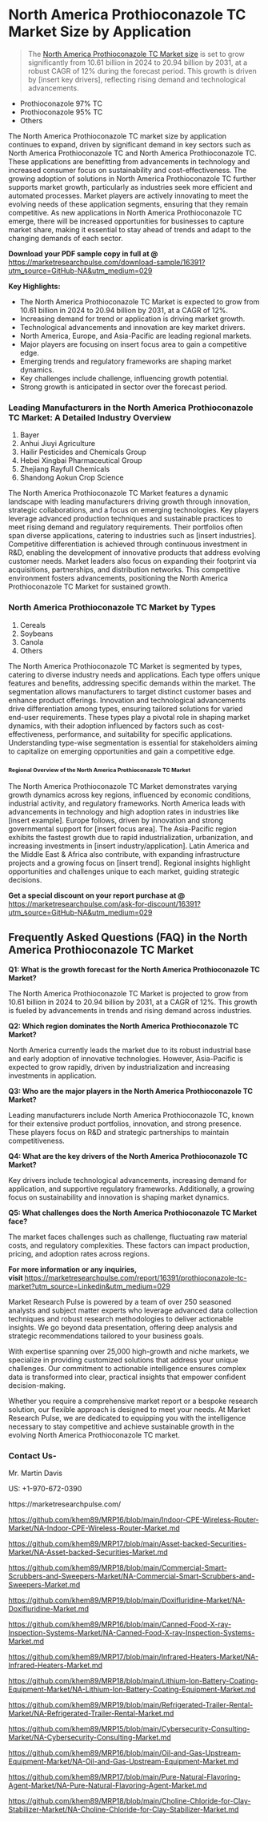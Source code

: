 <h1>North America Prothioconazole TC Market&nbsp;Size by Application</h1><blockquote><p>The <a href="https://marketresearchpulse.com/download-sample/16391?utm_source=GitHub-NA&amp;utm_medium=029">North America Prothioconazole TC Market size</a> is set to grow significantly from 10.61 billion in 2024 to 20.94 billion by 2031, at a robust CAGR of 12% during the forecast period. This growth is driven by [insert key drivers], reflecting rising demand and technological advancements.</p></blockquote><ul><li>Prothioconazole 97% TC<li> Prothioconazole 95% TC<li> Others</li></ul><p>The North America Prothioconazole TC market size by application continues to expand, driven by significant demand in key sectors such as North America Prothioconazole TC and North America Prothioconazole TC. These applications are benefitting from advancements in technology and increased consumer focus on sustainability and cost-effectiveness. The growing adoption of solutions in North America Prothioconazole TC further supports market growth, particularly as industries seek more efficient and automated processes. Market players are actively innovating to meet the evolving needs of these application segments, ensuring that they remain competitive. As new applications in North America Prothioconazole TC emerge, there will be increased opportunities for businesses to capture market share, making it essential to stay ahead of trends and adapt to the changing demands of each sector.</p><p><strong>Download your PDF sample copy in full at @ </strong><a href="https://marketresearchpulse.com/download-sample/16391?utm_source=GitHub-NA&amp;utm_medium=029">https://marketresearchpulse.com/download-sample/16391?utm_source=GitHub-NA&amp;utm_medium=029</a></p><p><strong>Key Highlights: </strong></p><ul><li>The North America Prothioconazole TC Market is expected to grow from 10.61 billion in 2024 to 20.94 billion by 2031, at a CAGR of 12%.</li><li>Increasing demand for trend or application is driving market growth.</li><li>Technological advancements and innovation are key market drivers.</li><li>North America, Europe, and Asia-Pacific are leading regional markets.</li><li>Major players are focusing on insert focus area to gain a competitive edge.</li><li>Emerging trends and regulatory frameworks are shaping market dynamics.</li><li>Key challenges include challenge, influencing growth potential.</li><li>Strong growth is anticipated in sector over the forecast period.</li></ul><h3>Leading Manufacturers in the North America Prothioconazole TC Market: A Detailed Industry Overview</h3><ol><li>Bayer</li><li>Anhui Jiuyi Agriculture</li><li>Hailir Pesticides and Chemicals Group</li><li>Hebei Xingbai Pharmaceutical Group</li><li>Zhejiang Rayfull Chemicals</li><li>Shandong Aokun Crop Science</li></ol><div class="flex max-w-full flex-col flex-grow"><div class="min-h-8 text-message flex w-full flex-col items-end gap-2 whitespace-normal break-words [.text-message+&amp;]:mt-5" dir="auto" data-message-author-role="assistant" data-message-id="fd8432e4-4910-450d-b182-61b7bfb0a01f" data-message-model-slug="gpt-4o"><div class="flex w-full flex-col gap-1 empty:hidden first:pt-[3px]"><div class="markdown prose w-full break-words dark:prose-invert light"><p>The North America Prothioconazole TC Market features a dynamic landscape with leading manufacturers driving growth through innovation, strategic collaborations, and a focus on emerging technologies. Key players leverage advanced production techniques and sustainable practices to meet rising demand and regulatory requirements. Their portfolios often span diverse applications, catering to industries such as [insert industries]. Competitive differentiation is achieved through continuous investment in R&amp;D, enabling the development of innovative products that address evolving customer needs. Market leaders also focus on expanding their footprint via acquisitions, partnerships, and distribution networks. This competitive environment fosters advancements, positioning the North America Prothioconazole TC Market for sustained growth.</p></div></div></div></div><h3>North America Prothioconazole TC Market by Types</h3><ol><li>Cereals<li> Soybeans<li> Canola<li> Others</li></ol><div class="flex max-w-full flex-col flex-grow"><div class="min-h-8 text-message flex w-full flex-col items-end gap-2 whitespace-normal break-words [.text-message+&amp;]:mt-5" dir="auto" data-message-author-role="assistant" data-message-id="084470be-0bb7-4664-bddf-5156b4f41249" data-message-model-slug="gpt-4o-mini"><div class="flex w-full flex-col gap-1 empty:hidden first:pt-[3px]"><div class="markdown prose w-full break-words dark:prose-invert light"><p>The North America Prothioconazole TC Market is segmented by types, catering to diverse industry needs and applications. Each type offers unique features and benefits, addressing specific demands within the market. The segmentation allows manufacturers to target distinct customer bases and enhance product offerings. Innovation and technological advancements drive differentiation among types, ensuring tailored solutions for varied end-user requirements. These types play a pivotal role in shaping market dynamics, with their adoption influenced by factors such as cost-effectiveness, performance, and suitability for specific applications. Understanding type-wise segmentation is essential for stakeholders aiming to capitalize on emerging opportunities and gain a competitive edge.</p></div></div></div></div><h3><span style="font-size: 11px;">Regional Overview of the North America Prothioconazole TC Market</span></h3><div class="flex max-w-full flex-col flex-grow"><div class="min-h-8 text-message flex w-full flex-col items-end gap-2 whitespace-normal break-words [.text-message+&amp;]:mt-5" dir="auto" data-message-author-role="assistant" data-message-id="e9038762-ce64-4e30-91c9-9bd413514231" data-message-model-slug="gpt-4o-mini"><div class="flex w-full flex-col gap-1 empty:hidden first:pt-[3px]"><div class="markdown prose w-full break-words dark:prose-invert light"><p>The North America Prothioconazole TC Market demonstrates varying growth dynamics across key regions, influenced by economic conditions, industrial activity, and regulatory frameworks. North America leads with advancements in technology and high adoption rates in industries like [insert example]. Europe follows, driven by innovation and strong governmental support for [insert focus area]. The Asia-Pacific region exhibits the fastest growth due to rapid industrialization, urbanization, and increasing investments in [insert industry/application]. Latin America and the Middle East &amp; Africa also contribute, with expanding infrastructure projects and a growing focus on [insert trend]. Regional insights highlight opportunities and challenges unique to each market, guiding strategic decisions.</p></div></div></div></div><p><strong>Get a special discount on your report purchase at @ </strong><a href="https://marketresearchpulse.com/ask-for-discount/16391?utm_source=GitHub-NA&amp;utm_medium=029">https://marketresearchpulse.com/ask-for-discount/16391?utm_source=GitHub-NA&amp;utm_medium=029</a></p><h2>Frequently Asked Questions (FAQ) in the North America Prothioconazole TC Market</h2><p><strong>Q1: What is the growth forecast for the North America Prothioconazole TC Market?</strong></p><p>The North America Prothioconazole TC Market is projected to grow from 10.61 billion in 2024 to 20.94 billion by 2031, at a CAGR of 12%. This growth is fueled by advancements in trends and rising demand across industries.</p><p><strong>Q2: Which region dominates the North America Prothioconazole TC Market?</strong></p><p>North America currently leads the market due to its robust industrial base and early adoption of innovative technologies. However, Asia-Pacific is expected to grow rapidly, driven by industrialization and increasing investments in application.</p><p><strong>Q3: Who are the major players in the North America Prothioconazole TC Market?</strong></p><p>Leading manufacturers include North America Prothioconazole TC, known for their extensive product portfolios, innovation, and strong presence. These players focus on R&amp;D and strategic partnerships to maintain competitiveness.</p><p><strong>Q4: What are the key drivers of the North America Prothioconazole TC Market?</strong></p><p>Key drivers include technological advancements, increasing demand for application, and supportive regulatory frameworks. Additionally, a growing focus on sustainability and innovation is shaping market dynamics.</p><p><strong>Q5: What challenges does the North America Prothioconazole TC Market face?</strong></p><p>The market faces challenges such as challenge, fluctuating raw material costs, and regulatory complexities. These factors can impact production, pricing, and adoption rates across regions.</p><p><strong>For more information or any inquiries, visit&nbsp;</strong><a href="https://marketresearchpulse.com/report/16391/prothioconazole-tc-market?utm_source=Linkedin&utm_medium=029">https://marketresearchpulse.com/report/16391/prothioconazole-tc-market?utm_source=Linkedin&utm_medium=029</a></p><p>Market Research Pulse is powered by a team of over 250 seasoned analysts and subject matter experts who leverage advanced data collection techniques and robust research methodologies to deliver actionable insights. We go beyond data presentation, offering deep analysis and strategic recommendations tailored to your business goals.</p><p>With expertise spanning over 25,000 high-growth and niche markets, we specialize in providing customized solutions that address your unique challenges. Our commitment to actionable intelligence ensures complex data is transformed into clear, practical insights that empower confident decision-making.</p><p>Whether you require a comprehensive market report or a bespoke research solution, our flexible approach is designed to meet your needs. At Market Research Pulse, we are dedicated to equipping you with the intelligence necessary to stay competitive and achieve sustainable growth in the evolving North America Prothioconazole TC market.</p><h3><strong>Contact Us-</strong></h3><p>Mr. Martin Davis</p><p>US: +1-970-672-0390</p><p>https://marketresearchpulse.com/</p><p><a href="https://github.com/khem89/MRP16/blob/main/Indoor-CPE-Wireless-Router-Market/NA-Indoor-CPE-Wireless-Router-Market.md">https://github.com/khem89/MRP16/blob/main/Indoor-CPE-Wireless-Router-Market/NA-Indoor-CPE-Wireless-Router-Market.md</a></p><p><a href="https://github.com/khem89/MRP17/blob/main/Asset-backed-Securities-Market/NA-Asset-backed-Securities-Market.md">https://github.com/khem89/MRP17/blob/main/Asset-backed-Securities-Market/NA-Asset-backed-Securities-Market.md</a></p><p><a href="https://github.com/khem89/MRP18/blob/main/Commercial-Smart-Scrubbers-and-Sweepers-Market/NA-Commercial-Smart-Scrubbers-and-Sweepers-Market.md">https://github.com/khem89/MRP18/blob/main/Commercial-Smart-Scrubbers-and-Sweepers-Market/NA-Commercial-Smart-Scrubbers-and-Sweepers-Market.md</a></p><p><a href="https://github.com/khem89/MRP19/blob/main/Doxifluridine-Market/NA-Doxifluridine-Market.md">https://github.com/khem89/MRP19/blob/main/Doxifluridine-Market/NA-Doxifluridine-Market.md</a></p><p><a href="https://github.com/khem89/MRP16/blob/main/Canned-Food-X-ray-Inspection-Systems-Market/NA-Canned-Food-X-ray-Inspection-Systems-Market.md">https://github.com/khem89/MRP16/blob/main/Canned-Food-X-ray-Inspection-Systems-Market/NA-Canned-Food-X-ray-Inspection-Systems-Market.md</a></p><p><a href="https://github.com/khem89/MRP17/blob/main/Infrared-Heaters-Market/NA-Infrared-Heaters-Market.md">https://github.com/khem89/MRP17/blob/main/Infrared-Heaters-Market/NA-Infrared-Heaters-Market.md</a></p><p><a href="https://github.com/khem89/MRP18/blob/main/Lithium-Ion-Battery-Coating-Equipment-Market/NA-Lithium-Ion-Battery-Coating-Equipment-Market.md">https://github.com/khem89/MRP18/blob/main/Lithium-Ion-Battery-Coating-Equipment-Market/NA-Lithium-Ion-Battery-Coating-Equipment-Market.md</a></p><p><a href="https://github.com/khem89/MRP19/blob/main/Refrigerated-Trailer-Rental-Market/NA-Refrigerated-Trailer-Rental-Market.md">https://github.com/khem89/MRP19/blob/main/Refrigerated-Trailer-Rental-Market/NA-Refrigerated-Trailer-Rental-Market.md</a></p><p><a href="https://github.com/khem89/MRP15/blob/main/Cybersecurity-Consulting-Market/NA-Cybersecurity-Consulting-Market.md">https://github.com/khem89/MRP15/blob/main/Cybersecurity-Consulting-Market/NA-Cybersecurity-Consulting-Market.md</a></p><p><a href="https://github.com/khem89/MRP16/blob/main/Oil-and-Gas-Upstream-Equipment-Market/NA-Oil-and-Gas-Upstream-Equipment-Market.md">https://github.com/khem89/MRP16/blob/main/Oil-and-Gas-Upstream-Equipment-Market/NA-Oil-and-Gas-Upstream-Equipment-Market.md</a></p><p><a href="https://github.com/khem89/MRP17/blob/main/Pure-Natural-Flavoring-Agent-Market/NA-Pure-Natural-Flavoring-Agent-Market.md">https://github.com/khem89/MRP17/blob/main/Pure-Natural-Flavoring-Agent-Market/NA-Pure-Natural-Flavoring-Agent-Market.md</a></p><p><a href="https://github.com/khem89/MRP18/blob/main/Choline-Chloride-for-Clay-Stabilizer-Market/NA-Choline-Chloride-for-Clay-Stabilizer-Market.md">https://github.com/khem89/MRP18/blob/main/Choline-Chloride-for-Clay-Stabilizer-Market/NA-Choline-Chloride-for-Clay-Stabilizer-Market.md</a></p>
